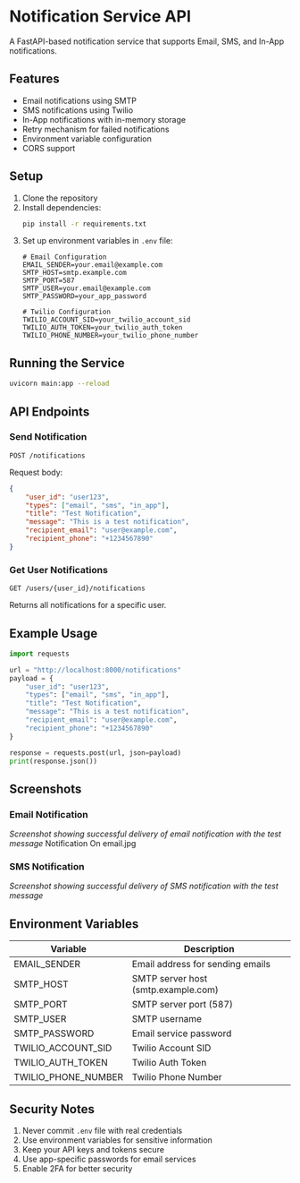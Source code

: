 # Notification Service API

A FastAPI-based notification service that supports Email, SMS, and In-App notifications.

## Features

- Email notifications using SMTP
- SMS notifications using Twilio
- In-App notifications with in-memory storage
- Retry mechanism for failed notifications
- Environment variable configuration
- CORS support

## Setup

1. Clone the repository
2. Install dependencies:
   ```bash
   pip install -r requirements.txt
   ```
3. Set up environment variables in `.env` file:
   ```env
   # Email Configuration
   EMAIL_SENDER=your.email@example.com
   SMTP_HOST=smtp.example.com
   SMTP_PORT=587
   SMTP_USER=your.email@example.com
   SMTP_PASSWORD=your_app_password

   # Twilio Configuration
   TWILIO_ACCOUNT_SID=your_twilio_account_sid
   TWILIO_AUTH_TOKEN=your_twilio_auth_token
   TWILIO_PHONE_NUMBER=your_twilio_phone_number
   ```

## Running the Service

```bash
uvicorn main:app --reload
```

## API Endpoints

### Send Notification

`POST /notifications`

Request body:
```json
{
    "user_id": "user123",
    "types": ["email", "sms", "in_app"],
    "title": "Test Notification",
    "message": "This is a test notification",
    "recipient_email": "user@example.com",
    "recipient_phone": "+1234567890"
}
```

### Get User Notifications

`GET /users/{user_id}/notifications`

Returns all notifications for a specific user.

## Example Usage

```python
import requests

url = "http://localhost:8000/notifications"
payload = {
    "user_id": "user123",
    "types": ["email", "sms", "in_app"],
    "title": "Test Notification",
    "message": "This is a test notification",
    "recipient_email": "user@example.com",
    "recipient_phone": "+1234567890"
}

response = requests.post(url, json=payload)
print(response.json())
```

## Screenshots

### Email Notification
*Screenshot showing successful delivery of email notification with the test message*
Notification On email.jpg
### SMS Notification
*Screenshot showing successful delivery of SMS notification with the test message*

## Environment Variables

| Variable | Description |
|----------|-------------|
| EMAIL_SENDER | Email address for sending emails |
| SMTP_HOST | SMTP server host (smtp.example.com) |
| SMTP_PORT | SMTP server port (587) |
| SMTP_USER | SMTP username |
| SMTP_PASSWORD | Email service password |
| TWILIO_ACCOUNT_SID | Twilio Account SID |
| TWILIO_AUTH_TOKEN | Twilio Auth Token |
| TWILIO_PHONE_NUMBER | Twilio Phone Number |

## Security Notes

1. Never commit `.env` file with real credentials
2. Use environment variables for sensitive information
3. Keep your API keys and tokens secure
4. Use app-specific passwords for email services
5. Enable 2FA for better security 
